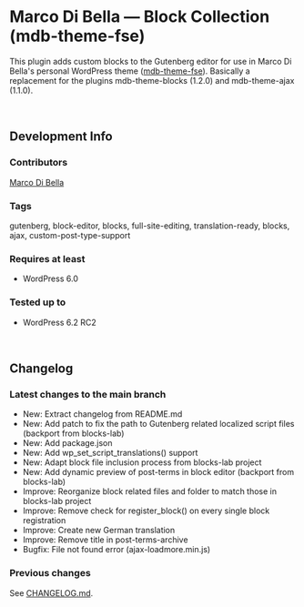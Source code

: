 # Marco Di Bella &mdash; Block Collection (mdb-theme-fse)
This plugin adds custom blocks to the Gutenberg editor for use in Marco Di Bella's personal WordPress theme ([mdb-theme-fse](https://github.com/mdibella-dev/mdb-theme-fse)). Basically a replacement for the plugins mdb-theme-blocks (1.2.0) and mdb-theme-ajax (1.1.0).

<br>

## Development Info

### Contributors
[Marco Di Bella ](https://github.com/mdibella-dev)

### Tags
gutenberg, block-editor, blocks, full-site-editing, translation-ready, blocks, ajax, custom-post-type-support

### Requires at least

* WordPress 6.0

### Tested up to

* WordPress 6.2 RC2

<br>

## Changelog

### Latest changes to the main branch

* New: Extract changelog from README.md
* New: Add patch to fix the path to Gutenberg related localized script files (backport from blocks-lab)
* New: Add package.json
* New: Add wp_set_script_translations() support
* New: Adapt block file inclusion process from blocks-lab project
* New: Add dynamic preview of post-terms in block editor (backport from blocks-lab)
* Improve: Reorganize block related files and folder to match those in blocks-lab project
* Improve: Remove check for register_block() on every single block registration
* Improve: Create new German translation
* Improve: Remove title in post-terms-archive
* Bugfix: File not found error (ajax-loadmore.min.js)


### Previous changes

See [CHANGELOG.md](https://github.com/mdibella-dev/mdb-theme-blocks-two/blob/main/CHANGELOG.md).
